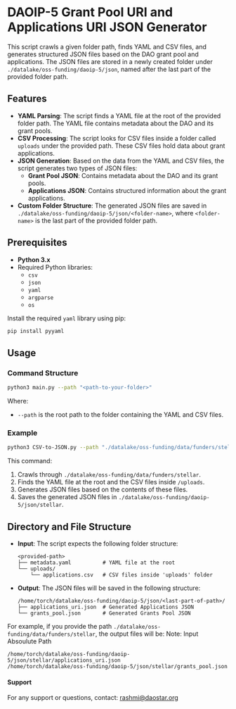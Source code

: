 
# DAOIP-5 Grant Pool URI and Applications URI JSON Generator

This script crawls a given folder path, finds YAML and CSV files, and generates structured JSON files based on the DAO grant pool and applications. The JSON files are stored in a newly created folder under `./datalake/oss-funding/daoip-5/json`, named after the last part of the provided folder path.

## Features

- **YAML Parsing**: The script finds a YAML file at the root of the provided folder path. The YAML file contains metadata about the DAO and its grant pools.
- **CSV Processing**: The script looks for CSV files inside a folder called `uploads` under the provided path. These CSV files hold data about grant applications.
- **JSON Generation**: Based on the data from the YAML and CSV files, the script generates two types of JSON files:
  - **Grant Pool JSON**: Contains metadata about the DAO and its grant pools.
  - **Applications JSON**: Contains structured information about the grant applications.
- **Custom Folder Structure**: The generated JSON files are saved in `./datalake/oss-funding/daoip-5/json/<folder-name>`, where `<folder-name>` is the last part of the provided folder path.

## Prerequisites

- **Python 3.x**
- Required Python libraries:
  - `csv`
  - `json`
  - `yaml`
  - `argparse`
  - `os`

Install the required `yaml` library using pip:

```bash
pip install pyyaml
```

## Usage

### Command Structure

```bash
python3 main.py --path "<path-to-your-folder>"
```

Where:
- `--path` is the root path to the folder containing the YAML and CSV files.

### Example

```bash
python3 CSV-to-JSON.py --path "./datalake/oss-funding/data/funders/stellar"
```

This command:
1. Crawls through `./datalake/oss-funding/data/funders/stellar`.
2. Finds the YAML file at the root and the CSV files inside `/uploads`.
3. Generates JSON files based on the contents of these files.
4. Saves the generated JSON files in `./datalake/oss-funding/daoip-5/json/stellar`.

## Directory and File Structure

- **Input**: The script expects the following folder structure:
  
  ```
  <provided-path>
  ├── metadata.yaml          # YAML file at the root
  └── uploads/
      └── applications.csv   # CSV files inside 'uploads' folder
  ```

- **Output**: The JSON files will be saved in the following structure:

  ```
  /home/torch/datalake/oss-funding/daoip-5/json/<last-part-of-path>/
  ├── applications_uri.json  # Generated Applications JSON
  └── grants_pool.json       # Generated Grants Pool JSON
  ```

For example, if you provide the path `./datalake/oss-funding/data/funders/stellar`, the output files will be:
Note: Input Absoulute Path
```
/home/torch/datalake/oss-funding/daoip-5/json/stellar/applications_uri.json
/home/torch/datalake/oss-funding/daoip-5/json/stellar/grants_pool.json
```
#### Support
For any support or questions, contact: rashmi@daostar.org